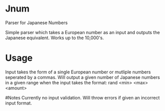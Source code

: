 # Jnum
Parser for Japanese Numbers

Simple parser which takes a European number as an input and outputs the Japanese equivalent. Works up to the 10,000's.

# Usage
Input takes the form of a single European number or mutliple numbers seperated by a commas.
Will output a given number of Japanese numbers in a given range when the input takes the format:
rand \<min\> \<max\> \<amount\>

#Notes
Currently no input validation. Will throw errors if given an incorrect input format.